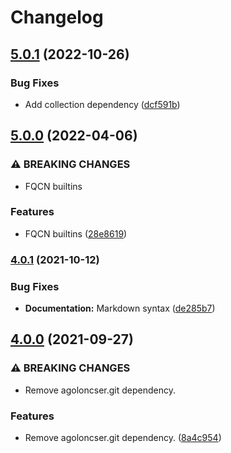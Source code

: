 # Changelog

## [5.0.1](https://github.com/agoloncser/ansible-role-git-repos/compare/v5.0.0...v5.0.1) (2022-10-26)

### Bug Fixes

* Add collection dependency ([dcf591b](https://github.com/agoloncser/ansible-role-git-repos/commit/dcf591b1e40f035d42fa6384ff3e5a160f3f86f6))

## [5.0.0](https://github.com/agoloncser/ansible-role-git-repos/compare/v4.0.1...v5.0.0) (2022-04-06)

### ⚠ BREAKING CHANGES

* FQCN builtins

### Features

* FQCN builtins ([28e8619](https://github.com/agoloncser/ansible-role-git-repos/commit/28e8619a2d04099a3978892ddae370e7af447a5d))

### [4.0.1](https://www.github.com/agoloncser/ansible-role-git-repos/compare/v4.0.0...v4.0.1) (2021-10-12)

### Bug Fixes

* **Documentation:** Markdown syntax ([de285b7](https://www.github.com/agoloncser/ansible-role-git-repos/commit/de285b7cea99bee1d449a71603e2b625018b720e))

## [4.0.0](https://www.github.com/agoloncser/ansible-role-git-repos/compare/v3.0.0...v4.0.0) (2021-09-27)

### ⚠ BREAKING CHANGES

* Remove agoloncser.git dependency.

### Features

* Remove agoloncser.git dependency. ([8a4c954](https://www.github.com/agoloncser/ansible-role-git-repos/commit/8a4c954ec35260c69790b1b05b315d66bfd22296))
